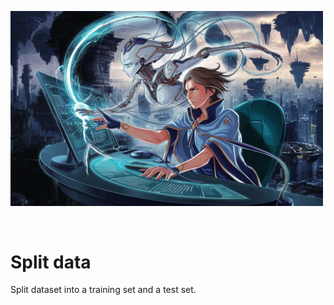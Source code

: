 <img 
    src="https://github.com/mage-ai/assets/blob/main/machine-learning/model%20training.png?raw=true"
    width="500" 
/>

<br />

# Split data

Split dataset into a training set and a test set.
